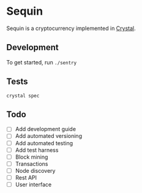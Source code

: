 # Sequin

Sequin is a cryptocurrency implemented in [Crystal][crystal].

## Development

To get started, run `./sentry`

## Tests

```
crystal spec
```

## Todo

- [ ] Add development guide
- [ ] Add automated versioning
- [ ] Add automated testing
- [ ] Add test harness
- [ ] Block mining
- [ ] Transactions
- [ ] Node discovery
- [ ] Rest API
- [ ] User interface

[crystal]:https://crystal-lang.org/
